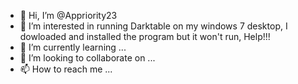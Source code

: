 - 👋 Hi, I’m @Appriority23
- 👀 I’m interested in running Darktable on my windows 7 desktop, I dowloaded and installed the program but it won't run, Help!!!
- 🌱 I’m currently learning ...
- 💞️ I’m looking to collaborate on ...
- 📫 How to reach me ...

<!---
Appriority23/Appriority23 is a ✨ special ✨ repository because its `README.md` (this file) appears on your GitHub profile.
You can click the Preview link to take a look at your changes.
--->
